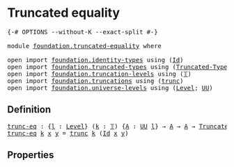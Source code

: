 # Truncated equality

<pre class="Agda"><a id="31" class="Symbol">{-#</a> <a id="35" class="Keyword">OPTIONS</a> <a id="43" class="Pragma">--without-K</a> <a id="55" class="Pragma">--exact-split</a> <a id="69" class="Symbol">#-}</a>

<a id="74" class="Keyword">module</a> <a id="81" href="foundation.truncated-equality.html" class="Module">foundation.truncated-equality</a> <a id="111" class="Keyword">where</a>

<a id="118" class="Keyword">open</a> <a id="123" class="Keyword">import</a> <a id="130" href="foundation.identity-types.html" class="Module">foundation.identity-types</a> <a id="156" class="Keyword">using</a> <a id="162" class="Symbol">(</a><a id="163" href="foundation-core.identity-types.html#641" class="Datatype">Id</a><a id="165" class="Symbol">)</a>
<a id="167" class="Keyword">open</a> <a id="172" class="Keyword">import</a> <a id="179" href="foundation.truncated-types.html" class="Module">foundation.truncated-types</a> <a id="206" class="Keyword">using</a> <a id="212" class="Symbol">(</a><a id="213" href="foundation-core.truncated-types.html#1651" class="Function">Truncated-Type</a><a id="227" class="Symbol">)</a>
<a id="229" class="Keyword">open</a> <a id="234" class="Keyword">import</a> <a id="241" href="foundation.truncation-levels.html" class="Module">foundation.truncation-levels</a> <a id="270" class="Keyword">using</a> <a id="276" class="Symbol">(</a><a id="277" href="foundation-core.truncation-levels.html#382" class="Datatype">𝕋</a><a id="278" class="Symbol">)</a>
<a id="280" class="Keyword">open</a> <a id="285" class="Keyword">import</a> <a id="292" href="foundation.truncations.html" class="Module">foundation.truncations</a> <a id="315" class="Keyword">using</a> <a id="321" class="Symbol">(</a><a id="322" href="foundation.truncations.html#1132" class="Function">trunc</a><a id="327" class="Symbol">)</a>
<a id="329" class="Keyword">open</a> <a id="334" class="Keyword">import</a> <a id="341" href="foundation.universe-levels.html" class="Module">foundation.universe-levels</a> <a id="368" class="Keyword">using</a> <a id="374" class="Symbol">(</a><a id="375" href="Agda.Primitive.html#597" class="Postulate">Level</a><a id="380" class="Symbol">;</a> <a id="382" href="foundation-core.universe-levels.html#222" class="Primitive">UU</a><a id="384" class="Symbol">)</a>
</pre>
## Definition

<pre class="Agda"><a id="trunc-eq"></a><a id="414" href="foundation.truncated-equality.html#414" class="Function">trunc-eq</a> <a id="423" class="Symbol">:</a> <a id="425" class="Symbol">{</a><a id="426" href="foundation.truncated-equality.html#426" class="Bound">l</a> <a id="428" class="Symbol">:</a> <a id="430" href="Agda.Primitive.html#597" class="Postulate">Level</a><a id="435" class="Symbol">}</a> <a id="437" class="Symbol">(</a><a id="438" href="foundation.truncated-equality.html#438" class="Bound">k</a> <a id="440" class="Symbol">:</a> <a id="442" href="foundation-core.truncation-levels.html#382" class="Datatype">𝕋</a><a id="443" class="Symbol">)</a> <a id="445" class="Symbol">{</a><a id="446" href="foundation.truncated-equality.html#446" class="Bound">A</a> <a id="448" class="Symbol">:</a> <a id="450" href="foundation-core.universe-levels.html#222" class="Primitive">UU</a> <a id="453" href="foundation.truncated-equality.html#426" class="Bound">l</a><a id="454" class="Symbol">}</a> <a id="456" class="Symbol">→</a> <a id="458" href="foundation.truncated-equality.html#446" class="Bound">A</a> <a id="460" class="Symbol">→</a> <a id="462" href="foundation.truncated-equality.html#446" class="Bound">A</a> <a id="464" class="Symbol">→</a> <a id="466" href="foundation-core.truncated-types.html#1651" class="Function">Truncated-Type</a> <a id="481" href="foundation.truncated-equality.html#426" class="Bound">l</a> <a id="483" href="foundation.truncated-equality.html#438" class="Bound">k</a>
<a id="485" href="foundation.truncated-equality.html#414" class="Function">trunc-eq</a> <a id="494" href="foundation.truncated-equality.html#494" class="Bound">k</a> <a id="496" href="foundation.truncated-equality.html#496" class="Bound">x</a> <a id="498" href="foundation.truncated-equality.html#498" class="Bound">y</a> <a id="500" class="Symbol">=</a> <a id="502" href="foundation.truncations.html#1132" class="Function">trunc</a> <a id="508" href="foundation.truncated-equality.html#494" class="Bound">k</a> <a id="510" class="Symbol">(</a><a id="511" href="foundation-core.identity-types.html#641" class="Datatype">Id</a> <a id="514" href="foundation.truncated-equality.html#496" class="Bound">x</a> <a id="516" href="foundation.truncated-equality.html#498" class="Bound">y</a><a id="517" class="Symbol">)</a>
</pre>
## Properties
